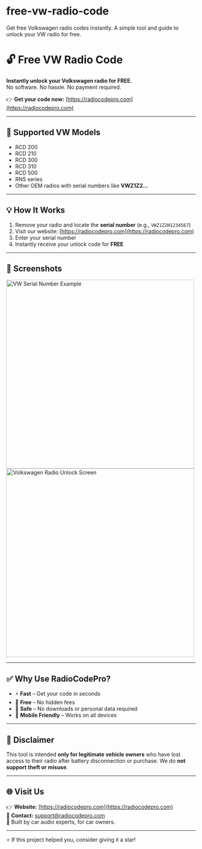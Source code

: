 # free-vw-radio-code
Get free Volkswagen radio codes instantly. A simple tool and guide to unlock your VW radio for free.
# 🔓 Free VW Radio Code

**Instantly unlock your Volkswagen radio for FREE.**  
No software. No hassle. No payment required.

👉 **Get your code now:** [https://radiocodepro.com](https://radiocodepro.com)

---

## 🚗 Supported VW Models

- RCD 200
- RCD 210
- RCD 300
- RCD 310
- RCD 500
- RNS series
- Other OEM radios with serial numbers like **VWZ1Z2...**

---

## 💡 How It Works

1. Remove your radio and locate the **serial number** (e.g., `VWZ1Z2H1234567`)
2. Visit our website: [https://radiocodepro.com](https://radiocodepro.com)
3. Enter your serial number
4. Instantly receive your unlock code for **FREE**

---

## 📸 Screenshots

<img src="https://radiocodepro.com/wp-content/uploads/2023/10/vw-radio-serial-example.webp" width="500" alt="VW Serial Number Example" />

<img src="https://radiocodepro.com/wp-content/uploads/2023/10/unlock-volkswagen-radio.webp" width="500" alt="Volkswagen Radio Unlock Screen" />

---

## ✅ Why Use RadioCodePro?

- ⚡ **Fast** – Get your code in seconds
- 💸 **Free** – No hidden fees
- 🔐 **Safe** – No downloads or personal data required
- 📱 **Mobile Friendly** – Works on all devices

---

## 📌 Disclaimer

This tool is intended **only for legitimate vehicle owners** who have lost access to their radio after battery disconnection or purchase. We do **not support theft or misuse**.

---

## 🌐 Visit Us

👉 **Website:** [https://radiocodepro.com](https://radiocodepro.com)  
📧 **Contact:** support@radiocodepro.com  
🔧 Built by car audio experts, for car owners.

---

⭐ If this project helped you, consider giving it a star!
